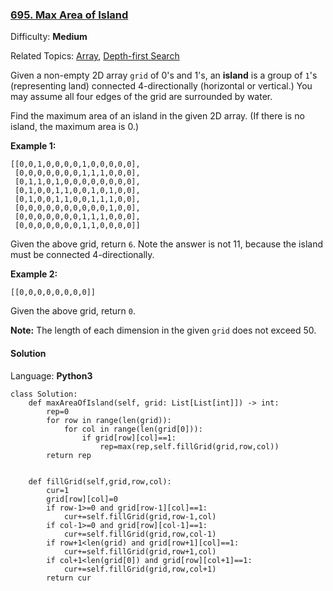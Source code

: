 ### [695\. Max Area of Island](https://leetcode.com/problems/max-area-of-island/)

Difficulty: **Medium**  

Related Topics: [Array](https://leetcode.com/tag/array/), [Depth-first Search](https://leetcode.com/tag/depth-first-search/)


Given a non-empty 2D array `grid` of 0's and 1's, an **island** is a group of `1`'s (representing land) connected 4-directionally (horizontal or vertical.) You may assume all four edges of the grid are surrounded by water.

Find the maximum area of an island in the given 2D array. (If there is no island, the maximum area is 0.)

**Example 1:**

```
[[0,0,1,0,0,0,0,1,0,0,0,0,0],
 [0,0,0,0,0,0,0,1,1,1,0,0,0],
 [0,1,1,0,1,0,0,0,0,0,0,0,0],
 [0,1,0,0,1,1,0,0,1,0,1,0,0],
 [0,1,0,0,1,1,0,0,1,1,1,0,0],
 [0,0,0,0,0,0,0,0,0,0,1,0,0],
 [0,0,0,0,0,0,0,1,1,1,0,0,0],
 [0,0,0,0,0,0,0,1,1,0,0,0,0]]
```

Given the above grid, return `6`. Note the answer is not 11, because the island must be connected 4-directionally.

**Example 2:**

```
[[0,0,0,0,0,0,0,0]]
```

Given the above grid, return `0`.

**Note:** The length of each dimension in the given `grid` does not exceed 50.


#### Solution

Language: **Python3**

```python3
class Solution:
    def maxAreaOfIsland(self, grid: List[List[int]]) -> int:
        rep=0
        for row in range(len(grid)):
            for col in range(len(grid[0])):
                if grid[row][col]==1:
                    rep=max(rep,self.fillGrid(grid,row,col))
        return rep
    
    
    def fillGrid(self,grid,row,col):
        cur=1
        grid[row][col]=0
        if row-1>=0 and grid[row-1][col]==1:
            cur+=self.fillGrid(grid,row-1,col)
        if col-1>=0 and grid[row][col-1]==1:
            cur+=self.fillGrid(grid,row,col-1)
        if row+1<len(grid) and grid[row+1][col]==1:
            cur+=self.fillGrid(grid,row+1,col)
        if col+1<len(grid[0]) and grid[row][col+1]==1:
            cur+=self.fillGrid(grid,row,col+1)
        return cur
```